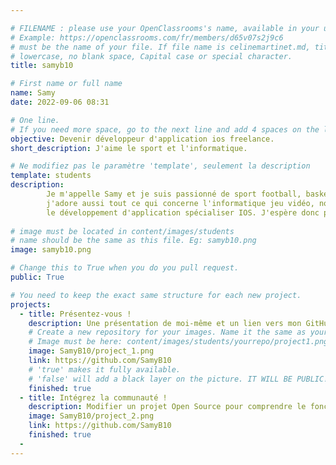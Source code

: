 ```yaml
---

# FILENAME : please use your OpenClassrooms's name, available in your url.
# Example: https://openclassrooms.com/fr/members/d65v07s2j9c6
# must be the name of your file. If file name is celinemartinet.md, title is celinemartinet.
# lowercase, no blank space, Capital case or special character.
title: samyb10

# First name or full name
name: Samy
date: 2022-09-06 08:31

# One line.
# If you need more space, go to the next line and add 4 spaces on the left, as in 'description'.
objective: Devenir développeur d'application ios freelance.
short_description: J'aime le sport et l'informatique.

# Ne modifiez pas le paramètre 'template', seulement la description
template: students
description:
        Je m'appelle Samy et je suis passionné de sport football, basket, tennis, boxe,
        j'adore aussi tout ce qui concerne l'informatique jeu vidéo, nouvelle technologie et en particularité,
        le développement d'application spécialiser IOS. J'espère donc pouvoir en faire mon métier.
        
# image must be located in content/images/students
# name should be the same as this file. Eg: samyb10.png
image: samyb10.png

# Change this to True when you do you pull request.
public: True

# You need to keep the exact same structure for each new project.
projects:
  - title: Présentez-vous !
    description: Une présentation de moi-même et un lien vers mon GitHub
    # Create a new repository for your images. Name it the same as your nickname and profile picture.
    # Image must be here: content/images/students/yourrepo/project1.png
    image: SamyB10/project_1.png
    link: https://github.com/SamyB10
    # 'true' makes it fully available.
    # 'false' will add a black layer on the picture. IT WILL BE PUBLIC!
    finished: true
  - title: Intégrez la communauté !
    description: Modifier un projet Open Source pour comprendre le fonctionnement de Git, de Github et des pull requests.
    image: SamyB10/project_2.png
    link: https://github.com/SamyB10
    finished: true
  -
---
```

